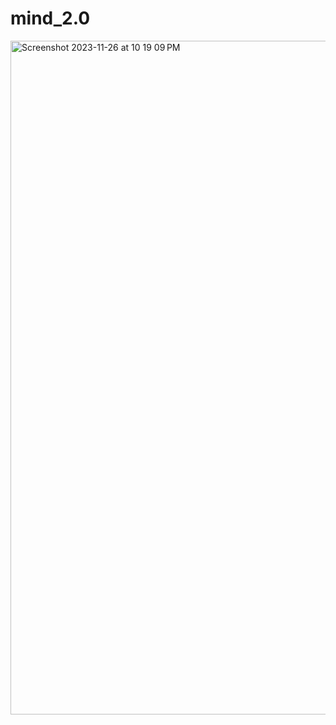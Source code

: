 # mind_2.0

<img width="1078" alt="Screenshot 2023-11-26 at 10 19 09 PM" src="https://github.com/rishi-gurjar/mind_2.0/assets/41022502/4f1f5daf-a924-4b23-8267-447b00636ace">
